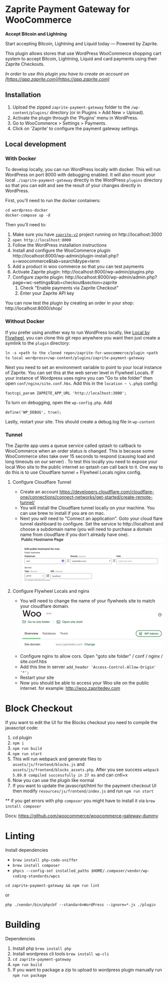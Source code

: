 # Zaprite Payment Gateway for WooCommerce

**Accept Bitcoin and Lightning**

Start accepting Bitcoin, Lightning and Liquid today — Powered by Zaprite.

This plugin allows stores that use WordPress WooCommerce shopping cart system to
accept Bitcoin, Lightning, Liquid and card payments using their Zaprite
Checkouts.

_In order to use this plugin you have to create an account on
[https://app.zaprite.com](https://app.zaprite.com)_

## Installation

1. Upload the zipped `zaprite-payment-gateway` folder to the
   `/wp-content/plugins/` directory (or in Plugins > Add New > Upload).
2. Activate the plugin through the 'Plugins' menu in WordPress.
3. Go to WooCommerce > Settings > Payments.
4. Click on 'Zaprite' to configure the payment gateway settings.

## Local development

### With Docker

To develop locally, you can run WordPress locally with docker. This will run
WordPress on port 8000 with debugging enabled. It will also mount your local
`./zaprite-payment-gateway` directly in the WordPress `plugins` directory so
that you can edit and see the result of your changes directly in WordPress.

First, you'll need to run the docker containers:

```
cd wordpress-docker
docker-compose up -d
```

Then you'll need to:

1. Make sure you have [`zaprite-v2`](https://github.com/ZapriteApp/zaprite-v2)
   project running on http://localhost:3000
1. `open http://localhost:8000`
1. Follow the WordPress installation instructions
1. Install and configure the WooCommerce plugin:
   http://localhost:8000/wp-admin/plugin-install.php?s=woocommerce&tab=search&type=term
1. Add a product in woo commerce so that you can test payments
1. Activate Zaprite plugin: http://localhost:8000/wp-admin/plugins.php
1. Configure zaprite plugin:
   http://localhost:8000/wp-admin/admin.php?page=wc-settings&tab=checkout&section=zaprite
    1. Check "Enable payments via Zaprite Checkout"
    1. Enter your Zaprite API key

You can now test the plugin by creating an order in your shop:
http://localhost:8000/shop/

### Without Docker

If you prefer using another way to run WordPress locally, like
[Local by Flywheel](https://localwp.com/), you can clone this git repo anywhere
you want then just create a symlink to the `plugin` directory:

```
ln -s <path to the cloned repo>/zaprite-for-woocommerce/plugin <path to local wordpress>/wp-content/plugins/zaprite-payment-gateway
```

Next you need to set an environment variable to point to your local instance of Zaprite. You can set this at the web server level in Flywheel Locals.
If your instance of Wordpress uses nginx you can "Go to site folder" then open `conf/nginx/site.conf.hbs`. Add this in the `location ~ \.php$` config:

```
fastcgi_param ZAPRITE_APP_URL 'http://localhost:3000';
```

To turn on debugging, open the `wp-config.php`. Add

```
define('WP_DEBUG', true);
```

Lastly, restart your site. This should create a
debug.log file in `wp-content`

### Tunnel
The Zaprite app uses a queue service called qstash to callback to WooCommerce when an order status is changed. This is because some WooCommerce sites take over 15 seconds to respond (causing load and long timeouts on our server) . To test this locally you need to expose your local Woo site to the public internet so qstash can call back to it. One way to do this is to use Cloudflare tunnel + Flywheel Locals nginx config.

1. Configure Cloudflare Tunnel
   - Create an account https://developers.cloudflare.com/cloudflare-one/connections/connect-networks/get-started/create-remote-tunnel/  
   - You will install the Cloudflare tunnel locally on your machine. You can use brew to install if you are on mac.
   - Next you will need to "Connect an application". Goto your cloud flare tunnel dashboard to configure. Set the service to http://localhost and choose a subdomain name (you will need to purchase a domain name from cloudflare if you don't already have one).
   ![Cloudflare Image](./bin/cloudflare.png)

2. Configure Flywheel Locals and nginx
   - You will need to change the name of your flywheels site to match your cloudflare domain.
   ![Flywheel Image](./bin/flywheel.png)
   - Configure nginx to allow cors. Open "goto site folder" / conf / nginx / site.conf.hbs
   - Add this line in server `add_header 'Access-Control-Allow-Origin' '*';`
   - Restart your site 
   - Now you should be able to access your Woo site on the public internet. for example: http://woo.zapritedev.com


# Block Checkout

If you want to edit the UI for the Blocks checkout you need to compile the
javascript code:

1. cd plugin
2. `npm i`
3. `npm run build`
4. `npm run start`
5. This will run webpack and generate files to `assets/js/frontend/blocks.js`
   and `assets/js/frontend/blocks_assets.php`. After you see success
   `webpack 5.89.0 compiled successfully in 27 ms` and can cntl+x
6. Now you can use the plugin like normal
7. If you want to update the javascript/html for the payment checkout UI then
   modify `resources/js/frontend/index.js` and run `npm run start`

\*\* if you get errors with php `composer` you might have to install it via
`brew install composer`

Docs: https://github.com/woocommerce/woocommerce-gateway-dummy

# Linting
Install dependencies 
- `brew install php-code-sniffer`
- `brew install composer`
- `phpcs --config-set installed_paths $HOME/.composer/vendor/wp-coding-standards/wpcs`


```
cd zaprite-payment-gateway && npm run lint
```

or

```
php ./vendor/bin/phpcbf --standard=WordPress --ignore=*.js ./plugin
```

# Building
Dependencies

1. Install php `brew install php`
2. Install wordpress cli tools `brew install wp-cli` 
3. `cd zaprite-payment-gateway`
4. `npm run build`
5. If you want to package a zip to upload to wordpress plugin manually run `npm run package`
